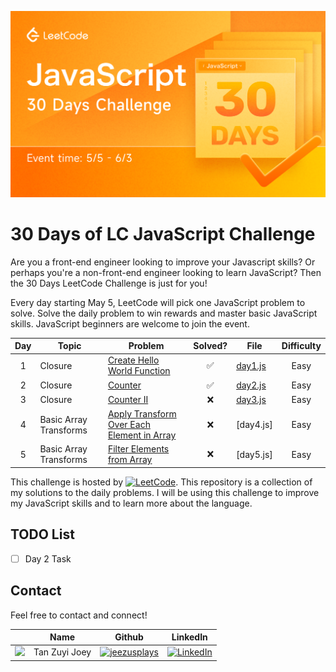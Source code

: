[![LeetCode Challenge]](https://leetcode.com/discuss/study-guide/3458761/day-1-30-days-of-lc-javascript-challenge)

# 30 Days of LC JavaScript Challenge
Are you a front-end engineer looking to improve your Javascript skills? Or perhaps you're a non-front-end engineer looking to learn JavaScript? Then the 30 Days LeetCode Challenge is just for you!

Every day starting May 5, LeetCode will pick one JavaScript problem to solve. Solve the daily problem to win rewards and master basic JavaScript skills. JavaScript beginners are welcome to join the event.

<!-- Not Solved emoji `:x:`
Solved emoji `:white_check_mark:` -->
| Day | Topic | Problem | Solved? | File | Difficulty |
| :---: | ----- | ------- | :-------: | ------- | :--------: |
| 1 | Closure | [Create Hello World Function] | :white_check_mark: | [day1.js] | Easy |
| 2 | Closure | [Counter] | :white_check_mark: | [day2.js] | Easy |
| 3 | Closure | [Counter II] | :x: | [day3.js] | Easy |
| 4 | Basic Array Transforms | [Apply Transform Over Each Element in Array] | :x: | [day4.js] | Easy |
| 5 | Basic Array Transforms | [Filter Elements from Array] | :x: | [day5.js] | Easy |

This challenge is hosted by [![LeetCode]](https://leetcode.com/). This repository is a collection of my solutions to the daily problems. I will be using this challenge to improve my JavaScript skills and to learn more about the language.

## TODO List
- [ ] Day 2 Task

## Contact
Feel free to contact and connect!

|| Name | Github | LinkedIn |
|-----------| ----------- | ----------- | ----------- |
|<img src="https://avatars.githubusercontent.com/u/68149788?v=4" width="100"></img>|Tan Zuyi Joey|[![jeezusplays](https://img.shields.io/badge/GitHub-181717.svg?style=for-the-badge&logo=GitHub&logoColor=white)](https://github.com/jeezusplays)|[![LinkedIn](https://img.shields.io/badge/LinkedIn-0A66C2.svg?style=for-the-badge&logo=LinkedIn&logoColor=white)](https://linkedin.com/in/joey-tan-zuyi)|

[LeetCode Challenge]: assets/lc-challenge.png
[LeetCode]: https://img.shields.io/badge/LeetCode-FFA116.svg?style=for-the-badge&logo=LeetCode&logoColor=white

[Create Hello World Function]: https://leetcode.com/problems/create-hello-world-function/
[Counter]: https://leetcode.com/problems/counter/
[Counter II]: https://leetcode.com/problems/counter-ii/
[Apply Transform Over Each Element in Array]: https://leetcode.com/problems/apply-transform-over-each-element-in-array/
[Filter Elements from Array]: https://leetcode.com/problems/filter-elements-from-array/

[day1.js]: challenges/day1.js
[day2.js]: challenges/day2.js
[day3.js]: challenges/day3.js

